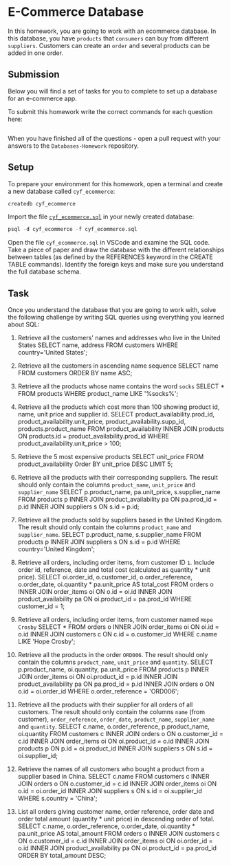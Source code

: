 # E-Commerce Database

In this homework, you are going to work with an ecommerce database. In this database, you have `products` that `consumers` can buy from different `suppliers`. Customers can create an `order` and several products can be added in one order.

## Submission

Below you will find a set of tasks for you to complete to set up a database for an e-commerce app.

To submit this homework write the correct commands for each question here:

```sql


```

When you have finished all of the questions - open a pull request with your answers to the `Databases-Homework` repository.

## Setup

To prepare your environment for this homework, open a terminal and create a new database called `cyf_ecommerce`:

```sql
createdb cyf_ecommerce
```

Import the file [`cyf_ecommerce.sql`](./cyf_ecommerce.sql) in your newly created database:

```sql
psql -d cyf_ecommerce -f cyf_ecommerce.sql
```

Open the file `cyf_ecommerce.sql` in VSCode and examine the SQL code. Take a piece of paper and draw the database with the different relationships between tables (as defined by the REFERENCES keyword in the CREATE TABLE commands). Identify the foreign keys and make sure you understand the full database schema.

## Task

Once you understand the database that you are going to work with, solve the following challenge by writing SQL queries using everything you learned about SQL:

1. Retrieve all the customers' names and addresses who live in the United States
   SELECT name, address FROM customers WHERE country='United States';

2. Retrieve all the customers in ascending name sequence
   SELECT name FROM customers ORDER BY name ASC;

3. Retrieve all the products whose name contains the word `socks`
   SELECT \* FROM products WHERE product_name LIKE '%socks%';

4. Retrieve all the products which cost more than 100 showing product id, name, unit price and supplier id.
   SELECT product_availability.prod_id, product_availability.unit_price, product_availability.supp_id, products.product_name
   FROM product_availability
   INNER JOIN products
   ON products.id = product_availability.prod_id
   WHERE product_availability.unit_price > 100;

5. Retrieve the 5 most expensive products
   SELECT unit_price FROM product_availability
   Order BY unit_price DESC
   LIMIT 5;

6. Retrieve all the products with their corresponding suppliers. The result should only contain the columns `product_name`, `unit_price` and `supplier_name`
   SELECT p.product_name, pa.unit_price, s.supplier_name
   FROM products p
   INNER JOIN product_availability pa
   ON pa.prod_id = p.id
   INNER JOIN suppliers s
   ON s.id = p.id;

7. Retrieve all the products sold by suppliers based in the United Kingdom. The result should only contain the columns `product_name` and `supplier_name`.
   SELECT p.product_name, s.supplier_name
   FROM products p
   INNER JOIN suppliers s
   ON s.id = p.id
   WHERE country='United Kingdom';

8. Retrieve all orders, including order items, from customer ID `1`. Include order id, reference, date and total cost (calculated as quantity \* unit price).
   SELECT oi.order_id, o.customer_id, o.order_reference, o.order_date, oi.quantity \* pa.unit_price AS total_cost
   FROM orders o
   INNER JOIN order_items oi
   ON o.id = oi.id
   INNER JOIN product_availability pa
   ON oi.product_id = pa.prod_id
   WHERE customer_id = 1;

9. Retrieve all orders, including order items, from customer named `Hope Crosby`
   SELECT \* FROM orders o
   INNER JOIN order_items oi
   ON oi.id = o.id
   INNER JOIN customers c
   ON c.id = o.customer_id
   WHERE c.name LIKE 'Hope Crosby';

10. Retrieve all the products in the order `ORD006`. The result should only contain the columns `product_name`, `unit_price` and `quantity`.
    SELECT p.product_name, oi.quantity, pa.unit_price
    FROM products p
    INNER JOIN order_items oi
    ON oi.product_id = p.id
    INNER JOIN product_availability pa
    ON pa.prod_id = p.id
    INNER JOIN orders o
    ON o.id = oi.order_id
    WHERE o.order_reference = 'ORD006';

11. Retrieve all the products with their supplier for all orders of all customers. The result should only contain the columns `name` (from customer), `order_reference`, `order_date`, `product_name`, `supplier_name` and `quantity`.
    SELECT c.name, o.order_reference, p.product_name, oi.quantity
    FROM customers c
    INNER JOIN orders o
    ON o.customer_id = c.id
    INNER JOIN order_items oi
    ON oi.product_id = o.id
    INNER JOIN products p
    ON p.id = oi.product_id
    INNER JOIN suppliers s
    ON s.id = oi.supplier_id;

12. Retrieve the names of all customers who bought a product from a supplier based in China.
    SELECT c.name
    FROM customers c
    INNER JOIN orders o
    ON o.customer_id = c.id
    INNER JOIN order_items oi
    ON o.id = oi.order_id
    INNER JOIN suppliers s
    ON s.id = oi.supplier_id
    WHERE s.country = 'China';

13. List all orders giving customer name, order reference, order date and order total amount (quantity \* unit price) in descending order of total.
    SELECT c.name, o.order_reference, o.order_date, oi.quantity \* pa.unit_price AS total_amount
    FROM orders o
    INNER JOIN customers c
    ON o.customer_id = c.id
    INNER JOIN order_items oi
    ON oi.order_id = o.id
    INNER JOIN product_availability pa
    ON oi.product_id = pa.prod_id
    ORDER BY total_amount DESC;
